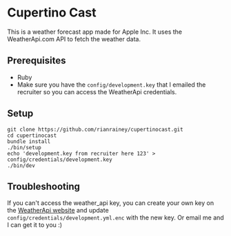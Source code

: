 # Cupertino Cast

This is a weather forecast app made for Apple Inc. It uses the WeatherApi.com API to fetch the weather data.

## Prerequisites

- Ruby
- Make sure you have the `config/development.key` that I emailed the recruiter so you can access the WeatherApi credentials.

## Setup

```
git clone https://github.com/rianrainey/cupertinocast.git
cd cupertinocast
bundle install
./bin/setup
echo 'development.key from recruiter here 123' > config/credentials/development.key
./bin/dev
```

## Troubleshooting

If you can't access the weather_api key, you can create your own key on the [WeatherApi website](https://weatherapi.com/) and update `config/credentials/development.yml.enc` with the new key. Or email me and I can get it to you :)
